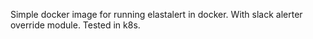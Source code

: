 Simple docker image for running elastalert in docker.
With slack alerter override module.
Tested in k8s.
